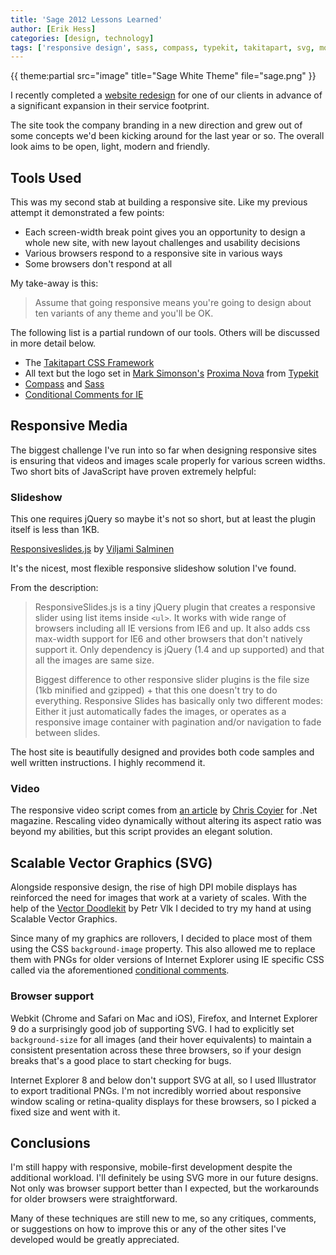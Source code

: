 ```yaml
---
title: 'Sage 2012 Lessons Learned'
author: [Erik Hess]
categories: [design, technology]
tags: ['responsive design', sass, compass, typekit, takitapart, svg, mobile-first]
---
```

{{ theme:partial src="image" title="Sage White Theme" file="sage.png" }}

I recently completed a [website redesign][2] for one of our clients in advance of a significant expansion in their service footprint. 

   [2]: http://sagelpg.com

The site took the company branding in a new direction and grew out of some concepts we'd been kicking around for the last year or so. The overall look aims to be open, light, modern and friendly.

## Tools Used

This was my second stab at building a responsive site. Like my previous attempt it demonstrated a few points:

  * Each screen-width break point gives you an opportunity to design a whole new site, with new layout challenges and usability decisions
  * Various browsers respond to a responsive site in various ways
  * Some browsers don't respond at all

My take-away is this:

> Assume that going responsive means you're going to design about ten variants of any theme and you'll be OK.

The following list is a partial rundown of our tools. Others will be discussed in more detail below.

  * The [Takitapart CSS Framework][3]
  * All text but the logo set in [Mark Simonson's][4] [Proxima Nova][5] from [Typekit][6]
  * [Compass][7] and [Sass][8]
  * [Conditional Comments for IE][9]

   [3]: http://takitapart.net/framework
   [4]: http://www.ms-studio.com/bioresume.html
   [5]: http://www.marksimonson.com/article/118/proxima-sans-going-nova
   [6]: http://typekit.com
   [7]: http://compass-style.org
   [8]: http://sass-lang.com
   [9]: http://msdn.microsoft.com/en-us/library/ms537512(v=vs.85).aspx

## Responsive Media

The biggest challenge I've run into so far when designing responsive sites is ensuring that videos and images scale properly for various screen widths. Two short bits of JavaScript have proven extremely helpful:

### Slideshow

This one requires jQuery so maybe it's not so short, but at least the plugin itself is less than 1KB. 

[Responsiveslides.js][10] by [Viljami Salminen][11]

   [10]: http://responsive-slides.viljamis.com/
   [11]: http://viljamis.com/

It's the nicest, most flexible responsive slideshow solution I've found. 

From the description:

> ResponsiveSlides.js is a tiny jQuery plugin that creates a responsive slider using list items inside `<ul>`. It works with wide range of browsers including all IE versions from IE6 and up. It also adds css max-width support for IE6 and other browsers that don't natively support it. Only dependency is jQuery (1.4 and up supported) and that all the images are same size.
> 
> Biggest difference to other responsive slider plugins is the file size (1kb minified and gzipped) + that this one doesn't try to do everything. Responsive Slides has basically only two different modes: Either it just automatically fades the images, or operates as a responsive image container with pagination and/or navigation to fade between slides.

The host site is beautifully designed and provides both code samples and well written instructions. I highly recommend it.

### Video

The responsive video script comes from [an article][12] by [Chris Coyier][13] for .Net magazine. Rescaling video dynamically without altering its aspect ratio was beyond my abilities, but this script provides an elegant solution.

   [12]: http://www.netmagazine.com/tutorials/create-fluid-width-videos
   [13]: http://chriscoyier.net/

## Scalable Vector Graphics (SVG)

Alongside responsive design, the rise of high DPI mobile displays has reinforced the need for images that work at a variety of scales. With the help of the [Vector Doodlekit][14] by Petr Vlk I decided to try my hand at using Scalable Vector Graphics. 

   [14]: http://doodlekit.imagiag.com/

Since many of my graphics are rollovers, I decided to place most of them using the CSS `background-image` property. This also allowed me to replace them with PNGs for older versions of Internet Explorer using IE specific CSS called via the aforementioned [conditional comments][15].

   [15]: http://msdn.microsoft.com/en-us/library/ms537512(v=vs.85).aspx

### Browser support

Webkit (Chrome and Safari on Mac and iOS), Firefox, and Internet Explorer 9 do a surprisingly good job of supporting SVG. I had to explicitly set `background-size` for all images (and their hover equivalents) to maintain a consistent presentation across these three browsers, so if your design breaks that's a good place to start checking for bugs. 

Internet Explorer 8 and below don't support SVG at all, so I used Illustrator to export traditional PNGs. I'm not incredibly worried about responsive window scaling or retina-quality displays for these browsers, so I picked a fixed size and went with it.

## Conclusions

I'm still happy with responsive, mobile-first development despite the additional workload. I'll definitely be using SVG more in our future designs. Not only was browser support better than I expected, but the workarounds for older browsers were straightforward. 

Many of these techniques are still new to me, so any critiques, comments, or suggestions on how to improve this or any of the other sites I've developed would be greatly appreciated.